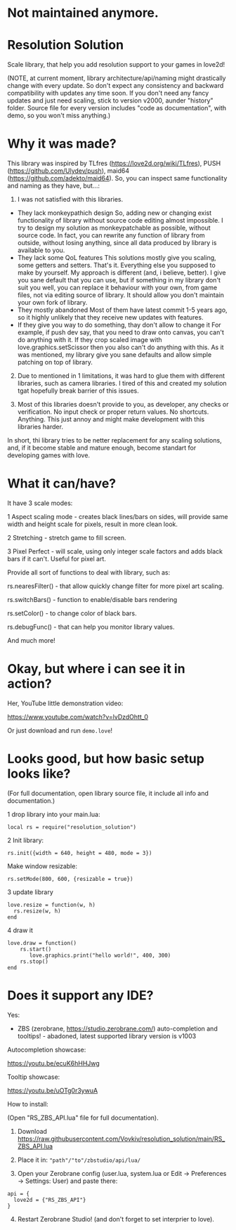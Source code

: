 # Not maintained anymore.

# Resolution Solution
Scale library, that help you add resolution support to your games in love2d!

(NOTE, at current moment, library architecture/api/naming might drastically change with every update.
So don't expect any consistency and backward compatibility with updates any time soon.
If you don't need any fancy updates and just need scaling, stick to version v2000, aunder "history" folder.
Source file for every version includes "code as documentation", with demo, so you won't miss anything.)

# Why it was made?
This library was inspired by TLfres (https://love2d.org/wiki/TLfres), PUSH (https://github.com/Ulydev/push), maid64 (https://github.com/adekto/maid64).
So, you can inspect same functionality and naming as they have, but...:
1. I was not satisfied with this libraries.
* They lack monkeypathich design
So, adding new or changing exist functionality of library without source code editing almost impossible.
I try to design my solution as monkeypatchable as possible, without source code.
In fact, you can rewrite any function of library from outside, without losing anything, since all data produced by library is available to you.
* They lack some QoL features
This solutions mostly give you scaling, some getters and setters.
That's it.
Everything else you supposed to make by yourself.
My approach is different (and, i believe, better).
I give you sane default that you can use, but if something in my library don't suit you well,
you can replace it behaviour with your own, from game files, not via editing source of library.
It should allow you don't maintain your own fork of library.
* They mostly abandoned
Most of them have latest commit 1-5 years ago, so it highly unlikely that they receive new updates with features.
* If they give you way to do something, thay don't allow to change it
For example, if push dev say, that you need to draw onto canvas, you can't do anything with it.
If they crop scaled image with love.graphics.setScissor then you also can't do anything with this.
As it was mentioned, my library give you sane defaults and allow simple patching on top of library.

2. Due to mentioned in 1 limitations, it was hard to glue them with different libraries, such as camera libraries.
I tired of this and created my solution tgat hopefully break barrier of this issues.

3. Most of this libraries doesn't provide to you, as developer, any checks or verification.
No input check or proper return values.
No shortcuts.
Anything. This just annoy and might make development with this libraries harder.

In short, thi library tries to be netter replacement for any scaling solutions, and, if it become stable and mature enough, become standart for developing games with love.

# What it can/have?
It have 3 scale modes:

1 Aspect scaling mode - creates black lines/bars on sides, will provide same width and height scale for pixels, result in more clean look.

2 Stretching - stretch game to fill screen.

3 Pixel Perfect - will scale, using only integer scale factors and adds black bars if it can't. Useful for pixel art.

Provide all sort of functions to deal with library, such as:

rs.nearesFilter() - that allow quickly change filter for more pixel art scaling.

rs.switchBars() - function to enable/disable bars rendering

rs.setColor() - to change color of black bars.

rs.debugFunc() - that can help you monitor library values.

And much more!

# Okay, but where i can see it in action?
Her, YouTube little demonstration video:

https://www.youtube.com/watch?v=lvDzdOhtt_0

Or just download and run ```demo.love```!

# Looks good, but how basic setup looks like?
(For full documentation, open library source file, it include all info and documentation.)

1 drop library into your main.lua:

``` local rs = require("resolution_solution") ```

2 Init library:

``` rs.init({width = 640, height = 480, mode = 3}) ```

Make window resizable:

``` rs.setMode(800, 600, {resizable = true}) ```

3 update library
 ```
love.resize = function(w, h)
   rs.resize(w, h)
end
``` 
4 draw it
```
love.draw = function()
    rs.start()
       love.graphics.print("hello world!", 400, 300)
    rs.stop()
end
```

# Does it support any IDE?
Yes:

* ZBS (zerobrane, https://studio.zerobrane.com/) auto-completion and tooltips! - abadoned, latest supported library version is v1003

Autocompletion showcase:

https://youtu.be/ecuK6hHHJwg

Tooltip showcase:

https://youtu.be/uOTg0r3ywuA

How to install:

(Open "RS_ZBS_API.lua" file for full documentation).

1. Download https://raw.githubusercontent.com/Vovkiv/resolution_solution/main/RS_ZBS_API.lua

2. Place it in: ```"path"/"to"/zbstudio/api/lua/```

3. Open your Zerobrane config (user.lua, system.lua or Edit -> Preferences -> Settings: User) and paste there:

```
api = {
  love2d = {"RS_ZBS_API"}
}
```

4. Restart Zerobrane Studio! (and don't forget to set interprier to love).
